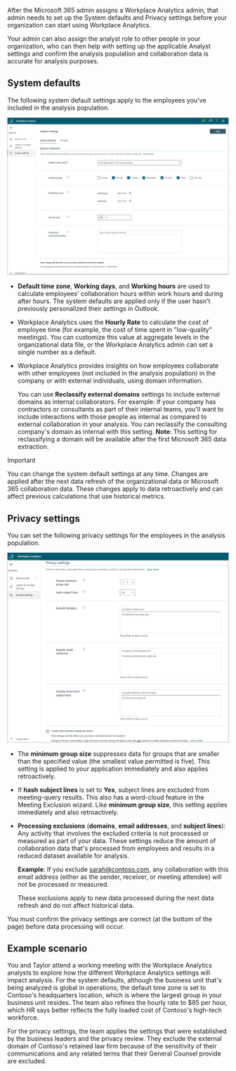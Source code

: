 After the Microsoft 365 admin assigns a Workplace Analytics admin, that admin needs to set up the System defaults and Privacy settings before your organization can start using Workplace Analytics.

Your admin can also assign the analyst role to other people in your organization, who can then help with setting up the applicable Analyst settings and confirm the analysis population and collaboration data is accurate for analysis purposes.

## System defaults

The following system default settings apply to the employees you've included in the analysis population.

![A screenshot of the system defaults for Workplace Analytics](../media/default-settings.png)

- **Default time zone**, **Working days**, and **Working hours** are used to calculate employees' collaboration hours within work hours and during after hours. The system defaults are applied only if the user hasn't previously personalized their settings in Outlook.
- Workplace Analytics uses the **Hourly Rate** to calculate the cost of employee time (for example, the cost of time spent in "low-quality" meetings). You can customize this value at aggregate levels in the organizational data file, or the Workplace Analytics admin can set a single number as a default.
- Workplace Analytics provides insights on how employees collaborate with other employees (not included in the analysis population) in the company or with external individuals, using domain information.

   You can use **Reclassify external domains** settings to include external domains as internal collaborators. For example: If your company has contractors or consultants as part of their internal teams, you'll want to include interactions with those people as internal as compared to external collaboration in your analysis. You can reclassify the consulting company's domain as internal with this setting. **Note**: This setting for reclassifying a domain will be available after the first Microsoft 365 data extraction.

>[!IMPORTANT]
>You can change the system default settings at any time. Changes are applied after the next data refresh of the organizational data or Microsoft 365 collaboration data. These changes apply to data retroactively and can affect previous calculations that use historical metrics.

## Privacy settings

You can set the following privacy settings for the employees in the analysis population.

![A screenshot of the privacy settings for Workplace Analytics](../media/privacy-settings.png)

- The **minimum group size** suppresses data for groups that are smaller than the specified value (the smallest value permitted is five). This setting is applied to your application immediately and also applies retroactively.
- If **hash subject lines** is set to **Yes**, subject lines are excluded from meeting-query results. This also has a word-cloud feature in the Meeting Exclusion wizard. Like **minimum group size**, this setting applies immediately and also retroactively.
- **Processing exclusions** (**domains**, **email addresses**, and **subject lines**): Any activity that involves the excluded criteria is not processed or measured as part of your data. These settings reduce the amount of collaboration data that's processed from employees and results in a reduced dataset available for analysis.

   **Example**: If you exclude sarah@contoso.com, any collaboration with this email address (either as the sender, receiver, or meeting attendee) will not be processed or measured.

   These exclusions apply to new data processed during the next data refresh and do not affect historical data.

You must confirm the privacy settings are correct (at the bottom of the page) before data processing will occur.

## Example scenario

You and Taylor attend a working meeting with the Workplace Analytics analysts to explore how the different Workplace Analytics settings will impact analysis. For the system defaults, although the business unit that's being analyzed is global in operations, the default time zone is set to Contoso's headquarters location, which is where the largest group in your business unit resides. The team also refines the hourly rate to $85 per hour, which HR says better reflects the fully loaded cost of Contoso's high-tech workforce.

For the privacy settings, the team applies the settings that were established by the business leaders and the privacy review. They exclude the external domain of Contoso's retained law firm because of the sensitivity of their communications and any related terms that their General Counsel provide are excluded.
